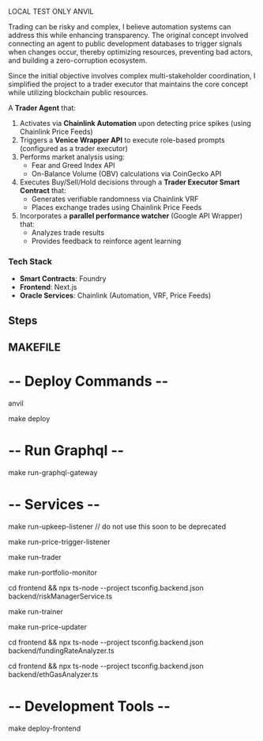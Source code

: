 LOCAL TEST ONLY ANVIL

Trading can be risky and complex, I believe automation systems can address this while enhancing transparency. The original concept involved connecting an agent to public development databases to trigger signals when changes occur, thereby optimizing resources, preventing bad actors, and building a zero-corruption ecosystem.


Since the initial objective involves complex multi-stakeholder coordination, I simplified the project to a trader executor that maintains the core concept while utilizing blockchain public resources.


A **Trader Agent** that:
1. Activates via **Chainlink Automation** upon detecting price spikes (using Chainlink Price Feeds)
2. Triggers a **Venice Wrapper API** to execute role-based prompts (configured as a trader executor)
3. Performs market analysis using:
   - Fear and Greed Index API
   - On-Balance Volume (OBV) calculations via CoinGecko API
4. Executes Buy/Sell/Hold decisions through a **Trader Executor Smart Contract** that:
   - Generates verifiable randomness via Chainlink VRF
   - Places exchange trades using Chainlink Price Feeds
5. Incorporates a **parallel performance watcher** (Google API Wrapper) that:
   - Analyzes trade results
   - Provides feedback to reinforce agent learning

### Tech Stack
- **Smart Contracts**: Foundry
- **Frontend**: Next.js
- **Oracle Services**: Chainlink (Automation, VRF, Price Feeds)



## Steps


## MAKEFILE

# -- Deploy Commands --
anvil

make deploy

# -- Run Graphql --

make run-graphql-gateway


# -- Services --

make run-upkeep-listener // do not use this soon to be deprecated


make run-price-trigger-listener

make run-trader

make run-portfolio-monitor

cd frontend && npx ts-node --project tsconfig.backend.json backend/riskManagerService.ts

make run-trainer

make run-price-updater 

cd frontend && npx ts-node --project tsconfig.backend.json backend/fundingRateAnalyzer.ts

cd frontend && npx ts-node --project tsconfig.backend.json backend/ethGasAnalyzer.ts


# -- Development Tools --

make deploy-frontend

